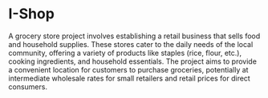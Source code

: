 # I-Shop
   A grocery store project involves establishing a retail business that sells food and household supplies. These stores cater to the daily needs of the local community, offering a variety of products like staples (rice, flour, etc.), cooking ingredients, and household essentials. The project aims to provide a convenient location for customers to purchase groceries, potentially at intermediate wholesale rates for small retailers and retail prices for direct consumers. 
